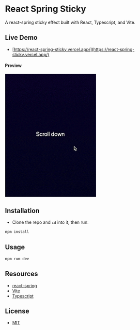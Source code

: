 # React Spring Sticky

A react-spring sticky effect built with React, Typescript, and Vite.

## Live Demo

- [https://react-spring-sticky.vercel.app/](https://react-spring-sticky.vercel.app/)

#### Preview

<img src="preview.gif" alt="screenshot" width="300">

## Installation

- Clone the repo and `cd` into it, then run:

```bash
npm install
```

## Usage

```bash
npm run dev
```

## Resources

- [react-spring](https://www.react-spring.io/)
- [Vite](https://vitejs.dev/)
- [Typescript](https://www.typescriptlang.org/)

## License

- [MIT](LICENSE.md)

